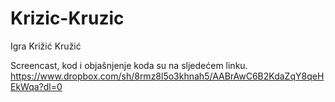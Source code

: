 # Krizic-Kruzic
Igra Križić Kružić



Screencast, kod i objašnjenje koda su na sljedećem linku.
https://www.dropbox.com/sh/8rmz8l5o3khnah5/AABrAwC6B2KdaZqY8qeHEkWqa?dl=0
